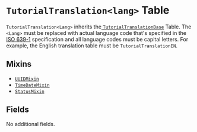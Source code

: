 # `TutorialTranslation<lang>` Table

`TutorialTranslation<Lang>` inherits the[ `TutorialTranslationBase`](/RFCs/backend/database/tutorial_related_tables/tutorial/tutorial_translation_base_table.md) Table. The `<Lang>` must be replaced with actual language code that's specified in the [ISO 639-1](https://en.wikipedia.org/wiki/List_of_ISO_639-1_codes) specification and all language codes must be capital letters. For example, the English translation table must be `TutorialTranslationEN`. 

## Mixins

* [`UUIDMixin`](/RFCs/backend/database/mixins.md#UUIDMixin)
* [`TimeDateMixin`](/RFCs/backend/database/mixins.md#TimeDateMixin)
* [`StatusMixin`](/RFCs/backend/database/mixins.md#StatusMixin)

## Fields

No additional fields. 